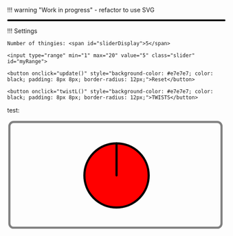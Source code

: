 

!!! warning "Work in progress"
    - refactor to use SVG

<canvas id="myCanvas" style="border:2px solid #000000; display: block; width:100%; border-radius: 12px;"> </canvas>

!!! Settings


    Number of thingies: <span id="sliderDisplay">5</span>

    <input type="range" min="1" max="20" value="5" class="slider" id="myRange">

    <button onclick="update()" style="background-color: #e7e7e7; color: black; padding: 8px 8px; border-radius: 12px;">Reset</button>

    <button onclick="twistL()" style="background-color: #e7e7e7; color: black; padding: 8px 8px; border-radius: 12px;">TWISTS</button>

<script>


const canvas = document.getElementById('myCanvas');
const ctx = canvas.getContext('2d');

var slider = document.getElementById("myRange");

var output = document.getElementById("sliderDisplay");
output.innerHTML = slider.value;




var twistAmount = 0;
var twistTarget = 0;


// get the markdown color theme
const computedStyle = getComputedStyle(canvas);
const typesetColor = computedStyle.getPropertyValue("--md-typeset-color");

slider.oninput = function() {
    output.innerHTML = this.value;
    draw();
}

const r1 = 150;

const r2 = 100;

 
window.addEventListener('resize', resizeCanvas, false);
        
  function resizeCanvas() {
    let rect = canvas.getBoundingClientRect();
    canvas.width = rect.width;
    canvas.height = rect.width/2;

    canvas.style.height = canvas.height + "px";

    ctx.scale(devicePixelRatio, devicePixelRatio)

    draw(); 
  }

function drawLeftCircle(x, y, start) {
    ctx.beginPath();
    ctx.arc(x, y, r2, start + Math.PI/2,  start + 3*Math.PI/2);
    ctx.fillStyle = "grey";
    ctx.fill();

    ctx.beginPath();
    ctx.arc(x,y, r2, start + 3*Math.PI/2,  start + Math.PI/2);
    ctx.fillStyle = "red";
    ctx.fill();
}

function drawRightCircle(x, y) {
    ctx.beginPath();
    ctx.arc(x, y, r1, 0, 2 * Math.PI);
    ctx.strokeStyle = typesetColor;
    ctx.stroke();
}

function twistL() {
    twistTarget = twistTarget + Math.PI;

    // twistAmount += Math.PI;
    draw();
}


function draw() {

    if (twistTarget != twistAmount) requestAnimationFrame(draw);
    twistAmount += 0.1;
    if (twistAmount > twistTarget) twistAmount = twistTarget;

    
   
    ctx.clearRect(0, 0, canvas.width, canvas.height)
   
    console.log(slider.value);

    

    output.innerHTML = slider.value;
    
    
    // ctx.translate(canvas.width/2-r2, canvas.height/2);
    // ctx.rotate(new Date() / 1000 % (2 * Math.PI));
    drawLeftCircle(canvas.width/2-r2, canvas.height/2, twistAmount);
    // ctx.translate(-1*(canvas.width/2-r2),-1*(canvas.height/2));
    drawRightCircle(canvas.width/2+r1, canvas.height/2);
}



function update() {
    resizeCanvas();
}

update();

</script>






test:

<svg
  id="sim"
  width="100%"
  height="auto"
  viewBox="-1 -1 101 51"
  xmlns="http://www.w3.org/2000/svg">
  <rect width="98%" height="97%" style="stroke-width:1; stroke:gray;" rx="2" fill-opacity="0"/>
  <circle r="15" cx="50" cy="25" fill="red" stroke="black" class="left" id="corcle"/>
  <line x1="50" y1="25" x2="50" y2="10" stroke="black" id="line2" stroke-linecap="round"/>

</svg>

<script>
    var svg = document.getElementById('sim');

    var cols = ["orange", "red"];
    var count = 0;
    var target = 90;
    var currentTargetAmount = 0;

    function animate() {
        currentTargetAmount++;
        document.getElementById('line2').setAttribute("transform", "rotate(" + currentTargetAmount + " 50 25)");
        if (currentTargetAmount != target) requestAnimationFrame(animate);
        if (currentTargetAmount > target) currentTargetAmount = target;
    }


    document.getElementById('corcle').addEventListener('click', function(event) {
        // document.getElementById('corcle').style.fill = cols[(count++)%2];
        target += 90;
        requestAnimationFrame(animate);
    }, false);

    
    


</script>
